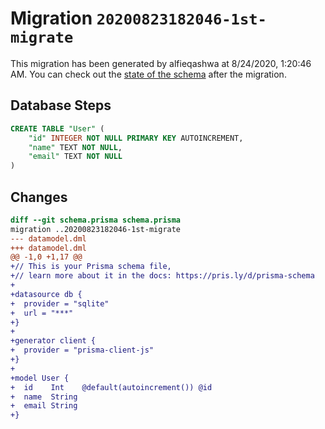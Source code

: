 # Migration `20200823182046-1st-migrate`

This migration has been generated by alfieqashwa at 8/24/2020, 1:20:46 AM.
You can check out the [state of the schema](./schema.prisma) after the migration.

## Database Steps

```sql
CREATE TABLE "User" (
    "id" INTEGER NOT NULL PRIMARY KEY AUTOINCREMENT,
    "name" TEXT NOT NULL,
    "email" TEXT NOT NULL
)
```

## Changes

```diff
diff --git schema.prisma schema.prisma
migration ..20200823182046-1st-migrate
--- datamodel.dml
+++ datamodel.dml
@@ -1,0 +1,17 @@
+// This is your Prisma schema file,
+// learn more about it in the docs: https://pris.ly/d/prisma-schema
+
+datasource db {
+  provider = "sqlite"
+  url = "***"
+}
+
+generator client {
+  provider = "prisma-client-js"
+}
+
+model User {
+  id    Int    @default(autoincrement()) @id
+  name  String
+  email String
+}
```



